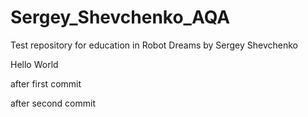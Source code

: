 # Sergey_Shevchenko_AQA
Test repository for education in Robot Dreams by Sergey Shevchenko


Hello World

after first commit

after second commit